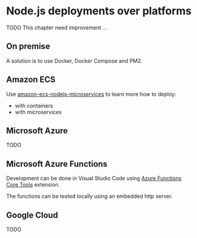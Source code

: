 # Node.js deployments over platforms

TODO This chapter need improvement ...

## On premise

A solution is to use Docker, Docker Compose and PM2.

## Amazon ECS

Use [amazon-ecs-nodejs-microservices](https://github.com/awslabs/amazon-ecs-nodejs-microservices) to learn more how to deploy:

- with containers
- with microservices

## Microsoft Azure

TODO

## Microsoft Azure Functions

Development can be done in Visual Studio Code using [Azure Functions Core Tools](https://code.visualstudio.com/tutorials/functions-extension/getting-started) extension.

The functions can be tested locally using an embedded http server.

## Google Cloud

TODO
